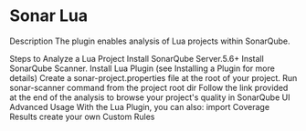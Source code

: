 

Sonar Lua
==========


Description
The plugin enables analysis of Lua projects within SonarQube.

Steps to Analyze a Lua Project
Install SonarQube Server.5.6+
Install SonarQube Scanner.
Install Lua Plugin (see Installing a Plugin for more details)
Create a sonar-project.properties file at the root of your project.
Run sonar-scanner command from the project root dir
Follow the link provided at the end of the analysis to browse your project's quality in SonarQube UI
Advanced Usage
With the Lua Plugin, you can also:
import Coverage Results
create your own Custom Rules

